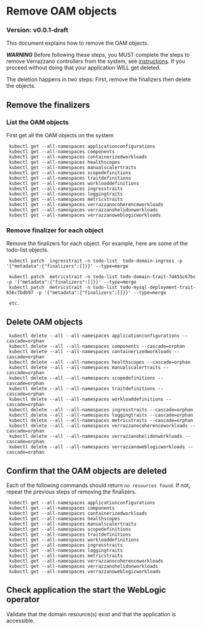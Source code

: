 # Remove OAM objects

### Version: v0.0.1-draft
This document explains how to remove the OAM objects.

***WARNING*** Before following these steps, you MUST complete the steps to remove Verrazzano controllers from the system, 
see [instructions](../phase1/disable-verrazzano.md).  If you proceed without doing that your application WILL get deleted.

The deletion happens in two steps: First, remove the finalizers then delete the objects.

## Remove the finalizers

### List the OAM objects
First get all the OAM objects on the system
```text
 kubectl get --all-namespaces applicationconfigurations
 kubectl get --all-namespaces components
 kubectl get --all-namespaces containerizedworkloads
 kubectl get --all-namespaces healthscopes
 kubectl get --all-namespaces manualscalertraits
 kubectl get --all-namespaces scopedefinitions
 kubectl get --all-namespaces traitdefinitions
 kubectl get --all-namespaces workloaddefinitions
 kubectl get --all-namespaces ingresstraits
 kubectl get --all-namespaces loggingtraits
 kubectl get --all-namespaces metricstraits
 kubectl get --all-namespaces verrazzanocoherenceworkloads
 kubectl get --all-namespaces verrazzanohelidonworkloads
 kubectl get --all-namespaces verrazzanoweblogicworkloads
```

### Remove finalizer for each object
Remove the finalizers for each object.  For example, here are some of the todo-list objects.
```text
 kubectl patch  ingresstrait -n todo-list  todo-domain-ingress -p '{"metadata":{"finalizers":[]}}' --type=merge
 
 kubectl patch  metricstrait -n todo-list todo-domain-trait-7d455c67bc  -p '{"metadata":{"finalizers":[]}}' --type=merge
 kubectl patch  metricstrait -n todo-list todo-mysql-deployment-trait-656cfbdb97 -p '{"metadata":{"finalizers":[]}}' --type=merge
 
 etc.
```

## Delete OAM objects
```text
 kubectl delete --all --all-namespaces applicationconfigurations --cascade=orphan
 kubectl delete --all --all-namespaces components --cascade=orphan
 kubectl delete --all --all-namespaces containerizedworkloads --cascade=orphan
 kubectl delete --all --all-namespaces healthscopes --cascade=orphan
 kubectl delete --all --all-namespaces manualscalertraits --cascade=orphan
 kubectl delete --all --all-namespaces scopedefinitions --cascade=orphan
 kubectl delete --all --all-namespaces traitdefinitions --cascade=orphan
 kubectl delete --all --all-namespaces workloaddefinitions --cascade=orphan
 kubectl delete --all --all-namespaces ingresstraits --cascade=orphan
 kubectl delete --all --all-namespaces loggingtraits --cascade=orphan
 kubectl delete --all --all-namespaces metricstraits --cascade=orphan
 kubectl delete --all --all-namespaces verrazzanocoherenceworkloads --cascade=orphan
 kubectl delete --all --all-namespaces verrazzanohelidonworkloads --cascade=orphan
 kubectl delete --all --all-namespaces verrazzanoweblogicworkloads --cascade=orphan
```
## Confirm that the OAM objects are deleted
Each of the following commands should return `no resources found`.  If not, repeat the previous steps of removing the finalizers.

```text
 kubectl get --all-namespaces applicationconfigurations
 kubectl get --all-namespaces components
 kubectl get --all-namespaces containerizedworkloads
 kubectl get --all-namespaces healthscopes
 kubectl get --all-namespaces manualscalertraits
 kubectl get --all-namespaces scopedefinitions
 kubectl get --all-namespaces traitdefinitions
 kubectl get --all-namespaces workloaddefinitions
 kubectl get --all-namespaces ingresstraits
 kubectl get --all-namespaces loggingtraits
 kubectl get --all-namespaces metricstraits
 kubectl get --all-namespaces verrazzanocoherenceworkloads
 kubectl get --all-namespaces verrazzanohelidonworkloads
 kubectl get --all-namespaces verrazzanoweblogicworkloads
```


## Check application the start the WebLogic operator
Validate that the domain resource(s) exist and that the application is accessible.
